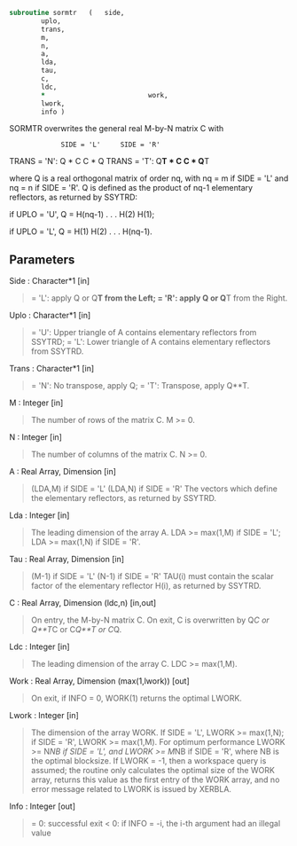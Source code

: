```fortran
subroutine sormtr	(	side,
		uplo,
		trans,
		m,
		n,
		a,
		lda,
		tau,
		c,
		ldc,
		*                          work,
		lwork,
		info )
```

 SORMTR overwrites the general real M-by-N matrix C with

                 SIDE = 'L'     SIDE = 'R'
 TRANS = 'N':      Q * C          C * Q
 TRANS = 'T':      Q**T * C       C * Q**T

 where Q is a real orthogonal matrix of order nq, with nq = m if
 SIDE = 'L' and nq = n if SIDE = 'R'. Q is defined as the product of
 nq-1 elementary reflectors, as returned by SSYTRD:

 if UPLO = 'U', Q = H(nq-1) . . . H(2) H(1);

 if UPLO = 'L', Q = H(1) H(2) . . . H(nq-1).

## Parameters
Side : Character*1 [in]
> = 'L': apply Q or Q**T from the Left;
> = 'R': apply Q or Q**T from the Right.

Uplo : Character*1 [in]
> = 'U': Upper triangle of A contains elementary reflectors
> from SSYTRD;
> = 'L': Lower triangle of A contains elementary reflectors
> from SSYTRD.

Trans : Character*1 [in]
> = 'N':  No transpose, apply Q;
> = 'T':  Transpose, apply Q**T.

M : Integer [in]
> The number of rows of the matrix C. M >= 0.

N : Integer [in]
> The number of columns of the matrix C. N >= 0.

A : Real Array, Dimension [in]
> (LDA,M) if SIDE = 'L'
> (LDA,N) if SIDE = 'R'
> The vectors which define the elementary reflectors, as
> returned by SSYTRD.

Lda : Integer [in]
> The leading dimension of the array A.
> LDA >= max(1,M) if SIDE = 'L'; LDA >= max(1,N) if SIDE = 'R'.

Tau : Real Array, Dimension [in]
> (M-1) if SIDE = 'L'
> (N-1) if SIDE = 'R'
> TAU(i) must contain the scalar factor of the elementary
> reflector H(i), as returned by SSYTRD.

C : Real Array, Dimension (ldc,n) [in,out]
> On entry, the M-by-N matrix C.
> On exit, C is overwritten by Q*C or Q**T*C or C*Q**T or C*Q.

Ldc : Integer [in]
> The leading dimension of the array C. LDC >= max(1,M).

Work : Real Array, Dimension (max(1,lwork)) [out]
> On exit, if INFO = 0, WORK(1) returns the optimal LWORK.

Lwork : Integer [in]
> The dimension of the array WORK.
> If SIDE = 'L', LWORK >= max(1,N);
> if SIDE = 'R', LWORK >= max(1,M).
> For optimum performance LWORK >= N*NB if SIDE = 'L', and
> LWORK >= M*NB if SIDE = 'R', where NB is the optimal
> blocksize.
> If LWORK = -1, then a workspace query is assumed; the routine
> only calculates the optimal size of the WORK array, returns
> this value as the first entry of the WORK array, and no error
> message related to LWORK is issued by XERBLA.

Info : Integer [out]
> = 0:  successful exit
> < 0:  if INFO = -i, the i-th argument had an illegal value

